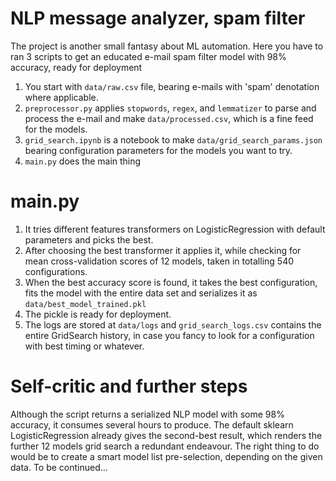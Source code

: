 # NLP message analyzer, spam filter

The project is another small fantasy about ML automation. 
Here you have to ran 3 scripts to get an educated e-mail spam filter model with 98% accuracy, ready for deployment 

1. You start with `data/raw.csv` file, bearing e-mails with 'spam' denotation where applicable.
2. `preprocessor.py` applies `stopwords`, `regex`, and `lemmatizer` to parse and process the e-mail and make `data/processed.csv`, which is a fine feed for the models. 
3. `grid_search.ipynb` is a notebook to make `data/grid_search_params.json` bearing configuration parameters for the models you want to try.
4. `main.py` does the main thing

# main.py
1. It tries different features transformers on LogisticRegression with default parameters and picks the best.
2. After choosing the best transformer it applies it, while checking for mean cross-validation scores of 12 models, taken in totalling 540 configurations.
3. When the best accuracy score is found, it takes the best configuration, fits the model with the entire data set and serializes it as `data/best_model_trained.pkl`
4. The pickle is ready for deployment.
5. The logs are stored at `data/logs` and `grid_search_logs.csv` contains the entire GridSearch history, in case you fancy to look for a configuration with best timing or whatever.

# Self-critic and further steps

Although the script returns a serialized NLP model with some 98% accuracy, it consumes several hours to produce.
The default sklearn LogisticRegression already gives the second-best result, which renders the further 12 models grid search a redundant endeavour.
The right thing to do would be to create a smart model list pre-selection, depending on the given data.
To be continued...